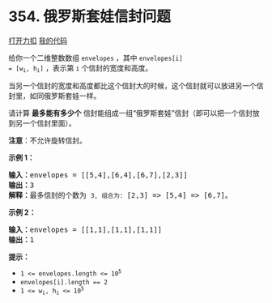 # 354. 俄罗斯套娃信封问题

[打开力扣](https://leetcode.cn/problems/russian-doll-envelopes) [我的代码](354.russian_doll_envelopes.py)

给你一个二维整数数组 <code>envelopes</code> ，其中 <code>envelopes[i] = [w<sub>i</sub>, h<sub>i</sub>]</code> ，表示第 <code>i</code> 个信封的宽度和高度。

当另一个信封的宽度和高度都比这个信封大的时候，这个信封就可以放进另一个信封里，如同俄罗斯套娃一样。

请计算 <strong>最多能有多少个</strong> 信封能组成一组“俄罗斯套娃”信封（即可以把一个信封放到另一个信封里面）。

<strong>注意</strong>：不允许旋转信封。


<strong>示例 1：</strong>

<pre>
<strong>输入：</strong>envelopes = [[5,4],[6,4],[6,7],[2,3]]
<strong>输出：</strong>3
<strong>解释：</strong>最多信封的个数为 <code>3, 组合为: </code>[2,3] => [5,4] => [6,7]。</pre>

<strong>示例 2：</strong>

<pre>
<strong>输入：</strong>envelopes = [[1,1],[1,1],[1,1]]
<strong>输出：</strong>1
</pre>



<strong>提示：</strong>

<ul>
	<li><code>1 <= envelopes.length <= 10<sup>5</sup></code></li>
	<li><code>envelopes[i].length == 2</code></li>
	<li><code>1 <= w<sub>i</sub>, h<sub>i</sub> <= 10<sup>5</sup></code></li>
</ul>
